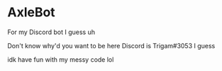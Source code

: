 # AxleBot
For my Discord bot I guess
uh

Don't know why'd you want to be here
Discord is Trigam#3053 I guess

idk have fun with my messy code lol
